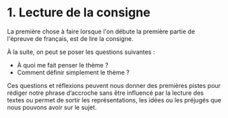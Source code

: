 # 1. Lecture de la consigne

La première chose à faire lorsque l'on débute la première partie de
l'épreuve de français, est de lire la consigne.

À la suite, on peut se poser les questions suivantes :
- À quoi me fait penser le thème ?
- Comment définir simplement le thème ?

Ces questions et réflexions peuvent nous donner des premières pistes
pour rédiger notre phrase d’accroche sans être influencé par la lecture
des textes ou permet de sortir les représentations, les idées ou les
préjugés que nous pouvons avoir sur le sujet. 
